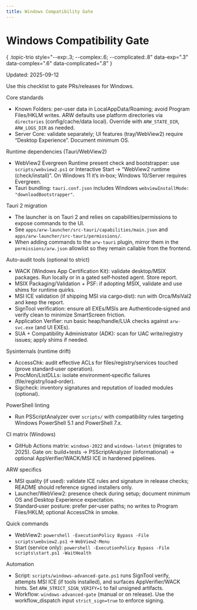 ```yaml
---
title: Windows Compatibility Gate
---
```


# Windows Compatibility Gate
{ .topic-trio style="--exp:.3; --complex:.6; --complicated:.8" data-exp=".3" data-complex=".6" data-complicated=".8" }

Updated: 2025-09-12

Use this checklist to gate PRs/releases for Windows.

Core standards
- Known Folders: per-user data in LocalAppData/Roaming; avoid Program Files/HKLM writes. ARW defaults use platform directories via `directories` (config/cache/data local). Override with `ARW_STATE_DIR`, `ARW_LOGS_DIR` as needed.
- Server Core: validate separately; UI features (tray/WebView2) require “Desktop Experience”. Document minimum OS.

Runtime dependencies (Tauri/WebView2)
- WebView2 Evergreen Runtime present check and bootstrapper: use `scripts/webview2.ps1` or Interactive Start → “WebView2 runtime (check/install)”. On Windows 11 it’s in‑box; Windows 10/Server requires Evergreen.
- Tauri bundling: `tauri.conf.json` includes Windows `webviewInstallMode: "downloadBootstrapper"`.

Tauri 2 migration
- The launcher is on Tauri 2 and relies on capabilities/permissions to expose commands to the UI.
- See `apps/arw-launcher/src-tauri/capabilities/main.json` and `apps/arw-launcher/src-tauri/permissions/`.
- When adding commands to the `arw-tauri` plugin, mirror them in the `permissions/arw.json` allowlist so they remain callable from the frontend.

Auto-audit tools (optional to strict)
- WACK (Windows App Certification Kit): validate desktop/MSIX packages. Run locally or in a gated self‑hosted agent. Store report.
- MSIX Packaging/Validation + PSF: if adopting MSIX, validate and use shims for runtime quirks.
- MSI ICE validation (if shipping MSI via cargo‑dist): run with Orca/MsiVal2 and keep the report.
- SignTool verification: ensure all EXEs/MSIs are Authenticode‑signed and verify clean to minimize SmartScreen friction.
- Application Verifier: run basic heap/handle/LUA checks against `arw-svc.exe` (and UI EXEs).
- SUA + Compatibility Administrator (ADK): scan for UAC write/registry issues; apply shims if needed.

Sysinternals (runtime drift)
- AccessChk: audit effective ACLs for files/registry/services touched (prove standard‑user operation).
- ProcMon/ListDLLs: isolate environment‑specific failures (file/registry/load‑order).
- Sigcheck: inventory signatures and reputation of loaded modules (optional).

PowerShell linting
- Run PSScriptAnalyzer over `scripts/` with compatibility rules targeting Windows PowerShell 5.1 and PowerShell 7.x.

CI matrix (Windows)
- GitHub Actions matrix: `windows-2022` and `windows-latest` (migrates to 2025). Gate on: build+tests → PSScriptAnalyzer (informational) → optional AppVerifier/WACK/MSI ICE in hardened pipelines.

ARW specifics
- MSI quality (if used): validate ICE rules and signature in release checks; README should reference signed installers only.
- Launcher/WebView2: presence check during setup; document minimum OS and Desktop Experience expectation.
- Standard‑user posture: prefer per‑user paths; no writes to Program Files/HKLM; optional AccessChk in smoke.

Quick commands
- WebView2: `powershell -ExecutionPolicy Bypass -File scripts\webview2.ps1` → `WebView2-Menu`
- Start (service only): `powershell -ExecutionPolicy Bypass -File scripts\start.ps1 -WaitHealth`

Automation
- Script: `scripts/windows-advanced-gate.ps1` runs SignTool verify, attempts MSI ICE (if tools installed), and surfaces AppVerifier/WACK hints. Set `ARW_STRICT_SIGN_VERIFY=1` to fail unsigned artifacts.
- Workflow: `windows-advanced-gate` (manual or on release). Use the workflow_dispatch input `strict_sign=true` to enforce signing.
